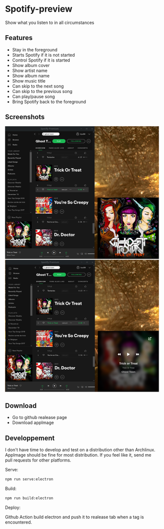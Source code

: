 # Spotify-preview

Show what you listen to in all circumstances

## Features
- Stay in the foreground 
- Starts Spotify if it is not started
- Control Spotify if it is started
- Show album cover
- Show artist name
- Show album name
- Show music title
- Can skip to the next song
- Can skip to the previous song
- Can play/pause song
- Bring Spotify back to the foreground

## Screenshots
![cover](./Readme/cover.png)
![overlay](./Readme/overlay.png)

## Download
- Go to github realease page
- Download appImage

## Developpement

I don't have time to develop and test on a distribution other than Archlinux. AppImage should be fine for most distribution. 
If you feel like it, send me pull requests for other platforms.

Serve:
``` bash
npm run serve:electron
```

Build:
``` bash
npm run build:electron
```

Deploy:

Github Action build electron and push it to realease tab  when a tag is encountered.

